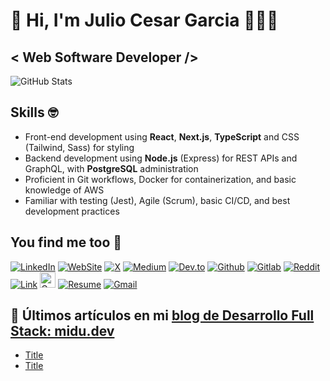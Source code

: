 # 👋 Hi, I'm Julio Cesar Garcia 👨🏻‍💻

## < Web Software Developer />

![GitHub Stats](https://github-readme-stats.vercel.app/api?username=juliogarciape&show_icons=true&locale=en&theme=dark#gh-dark-mode-only)

## Skills :nerd_face:

- Front-end development using **React**, **Next.js**, **TypeScript** and CSS (Tailwind, Sass) for styling
- Backend development using **Node.js** (Express) for REST APIs and GraphQL, with **PostgreSQL** administration
- Proficient in Git workflows, Docker for containerization, and basic knowledge of AWS
- Familiar with testing (Jest), Agile (Scrum), basic CI/CD, and best development practices

## You find me too :busts_in_silhouette: 

[![LinkedIn](https://img.shields.io/badge/LinkedIn-Julio_Cesar_Garcia-0077B5?style=for-the-badge&logo=linkedin&logoColor=white&labelColor=101010)](https://www.linkedin.com/in/juliogarciape)
[![WebSite](https://img.shields.io/badge/WebSite-juliogarciape.live-39E09B?style=for-the-badge&logo=dev.to&logoColor=white&labelColor=101010)](https://juliogarciape.live)
[![X](https://img.shields.io/badge/Twitter-@juliogarciape-1DA1F2?style=for-the-badge&logo=x&logoColor=white&labelColor=101010)](https://x.com/juliogarciape_)
[![Medium](https://img.shields.io/badge/Medium-@juliogarciape-FF4500?style=for-the-badge&logo=medium&logoColor=white&labelColor=101010)]()
[![Dev.to](https://img.shields.io/badge/Dev.to-@juliogarciape-1DA1F2?style=for-the-badge&logo=dev.to&logoColor=white&labelColor=101010)]()
[![Github](https://img.shields.io/badge/Alternate-@juliogarciamelgarejo-FF4500?style=for-the-badge&logo=github&logoColor=white&labelColor=101010)]()
[![Gitlab](https://img.shields.io/badge/Gitlab-@juliogarciamelgarejo-fca326?style=for-the-badge&logo=gitlab&logoColor=white&labelColor=101010)]()
[![Reddit](https://img.shields.io/badge/Reddit-juliogarciape-FF4500?style=for-the-badge&logo=reddit&logoColor=white&labelColor=101010)]()
[![Link](https://img.shields.io/badge/Links-moure.dev-39E09B?style=for-the-badge&logo=Linktree&logoColor=white&labelColor=101010)](https://mouredev.com)
[<img src="https://img.shields.io/badge/Gmail-FF4500?logo=gmail&logoColor=white" alt="Gmail logo" title="Gmail" height="25"/>](mailto:juliogarciamelgarejo@gmail.com)
[![Resume](https://img.shields.io/badge/Resume-Julio_Garcia-39E09B?style=for-the-badge&logo=Linktree&logoColor=white&labelColor=101010)]()
[![Gmail](https://img.shields.io/badge/Gmail-juliogarciamelgarejo-D14836?style=for-the-badge&logo=Linktree&logoColor=white&labelColor=101010)]()


## 📝 Últimos artículos en mi [blog de Desarrollo Full Stack: midu.dev](https://midu.dev)

- [Title](https://)
- [Title](https://)
